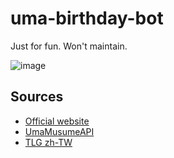 # uma-birthday-bot
Just for fun. Won't maintain.

![image](https://user-images.githubusercontent.com/8579700/224371580-54f4c199-cb16-482a-848c-10296b881047.png)

## Sources
- [Official website](https://umamusume.jp/character/)
- [UmaMusumeAPI](https://github.com/SimpleSandman/UmaMusumeAPI)
- [TLG zh-TW](https://github.com/yotv2000tw/Trainers-Legend-G-TRANS-zh-tw/)
